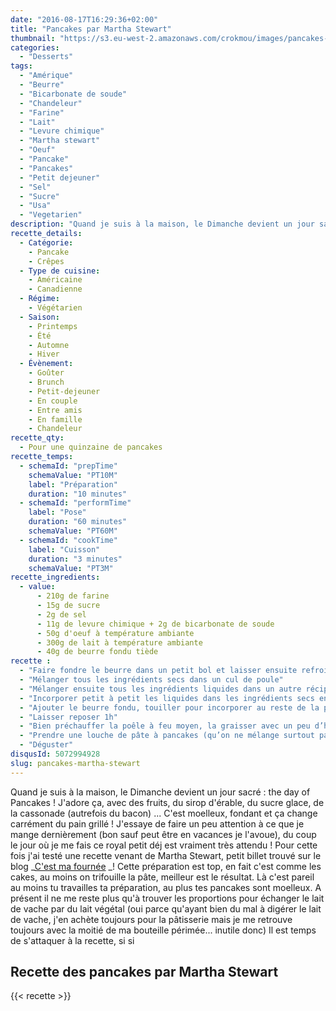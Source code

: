 ```yaml
---
date: "2016-08-17T16:29:36+02:00"
title: "Pancakes par Martha Stewart"
thumbnail: "https://s3.eu-west-2.amazonaws.com/crokmou/images/pancakes-moelleux-crokmou-blog-culinaire.jpg"
categories:
  - "Desserts"
tags:
  - "Amérique"
  - "Beurre"
  - "Bicarbonate de soude"
  - "Chandeleur"
  - "Farine"
  - "Lait"
  - "Levure chimique"
  - "Martha stewart"
  - "Oeuf"
  - "Pancake"
  - "Pancakes"
  - "Petit dejeuner"
  - "Sel"
  - "Sucre"
  - "Usa"
  - "Vegetarien"
description: "Quand je suis à la maison, le Dimanche devient un jour sacré : the day of Pancakes ! J'adore ça, avec des fruits, du sirop d'érable, du sucre glace..."
recette_details:
  - Catégorie:
    - Pancake
    - Crêpes
  - Type de cuisine:
    - Américaine
    - Canadienne  
  - Régime:
    - Végétarien
  - Saison:
    - Printemps
    - Été
    - Automne
    - Hiver
  - Évènement:
    - Goûter
    - Brunch
    - Petit-dejeuner
    - En couple
    - Entre amis
    - En famille
    - Chandeleur
recette_qty:
  - Pour une quinzaine de pancakes
recette_temps:
  - schemaId: "prepTime"
    schemaValue: "PT10M"
    label: "Préparation"
    duration: "10 minutes"
  - schemaId: "performTime"
    label: "Pose"
    duration: "60 minutes"
    schemaValue: "PT60M"
  - schemaId: "cookTime"
    label: "Cuisson"
    duration: "3 minutes"
    schemaValue: "PT3M"
recette_ingredients:
  - value:
      - 210g de farine
      - 15g de sucre
      - 2g de sel
      - 11g de levure chimique + 2g de bicarbonate de soude
      - 50g d'oeuf à température ambiante
      - 300g de lait à température ambiante
      - 40g de beurre fondu tiède
recette :
  - "Faire fondre le beurre dans un petit bol et laisser ensuite refroidir un peu"
  - "Mélanger tous les ingrédients secs dans un cul de poule"
  - "Mélanger ensuite tous les ingrédients liquides dans un autre récipient"
  - "Incorporer petit à petit les liquides dans les ingrédients secs en mélangeant bien, mais pas trop non plus, souvenez vous, on ne travaille pas trop la pâte !"
  - "Ajouter le beurre fondu, touiller pour incorporer au reste de la pâte."
  - "Laisser reposer 1h"
  - "Bien préchauffer la poêle à feu moyen, la graisser avec un peu d’huile de cuisson."
  - "Prendre une louche de pâte à pancakes (qu’on ne mélange surtout pas avant) et la verser sur la poêle chaude. Dès que le pancake fait des bulles, le retourner et cuire 1 à 2 minutes l’autre face."
  - "Déguster"
disqusId: 5072994928
slug: pancakes-martha-stewart
---
```


Quand je suis à la maison, le Dimanche devient un jour sacré : the day of Pancakes ! J'adore ça, avec des fruits, du sirop d'érable, du sucre glace, de la cassonade (autrefois du bacon) ... C'est moelleux, fondant et ça change carrément du pain grillé ! J'essaye de faire un peu attention à ce que je mange dernièrement (bon sauf peut être en vacances je l'avoue), du coup le jour où je me fais ce royal petit déj est vraiment très attendu ! Pour cette fois j'ai testé une recette venant de Martha Stewart, petit billet trouvé sur le blog _[C'est ma fournée](http://www.cestmafournee.com/2014/09/the-old-fashioned-pancakes-by-martha.html#) _! Cette préparation est top, en fait c'est comme les cakes, au moins on trifouille la pâte, meilleur est le résultat. Là c'est pareil au moins tu travailles ta préparation, au plus tes pancakes sont moelleux. A présent il ne me reste plus qu'à trouver les proportions pour échanger le lait de vache par du lait végétal (oui parce qu'ayant bien du mal à digérer le lait de vache, j'en achète toujours pour la pâtisserie mais je me retrouve toujours avec la moitié de ma bouteille périmée... inutile donc) Il est temps de s'attaquer à la recette, si si

## **Recette des pancakes par Martha Stewart**

{{< recette >}}
